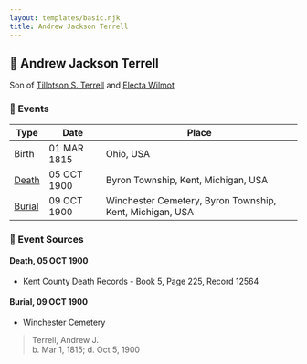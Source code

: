 ```yaml
---
layout: templates/basic.njk
title: Andrew Jackson Terrell
---
```

## 🔵 Andrew Jackson Terrell

Son of [Tillotson S. Terrell](/people/2/25548435) and [Electa Wilmot](/people/7/77370498)

### 📆 Events

Type | Date | Place
------ | ------ | ------
Birth | 01 MAR 1815 | Ohio, USA
[Death](#event-f6f83079-0885-4fde-a89a-81a15008a6d7) | 05 OCT 1900 | Byron Township, Kent, Michigan, USA
[Burial](#event-e62c4925-fbce-49ca-861e-2c6d2b867b5f) | 09 OCT 1900 | Winchester Cemetery, Byron Township, Kent, Michigan, USA

### 📰 Event Sources

#### <a id="event-f6f83079-0885-4fde-a89a-81a15008a6d7"></a> Death, 05 OCT 1900
* Kent County Death Records  - Book 5, Page 225, Record 12564

#### <a id="event-e62c4925-fbce-49ca-861e-2c6d2b867b5f"></a> Burial, 09 OCT 1900
* Winchester Cemetery
>   
  > Terrell, Andrew J.  
  > b. Mar 1, 1815; d. Oct 5, 1900
